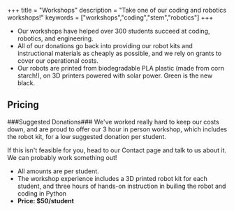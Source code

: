 +++
title = "Workshops"
description = "Take one of our coding and robotics workshops!"
keywords = ["workshops","coding","stem","robotics"]
+++

- Our workshops have helped over 300 students succeed at coding, robotics, and engineering.
- All of our donations go back into providing our robot kits and instructional materials as cheaply as possible, and we rely on grants to cover our operational costs.
- Our robots are printed from biodegradable PLA plastic (made from corn starch!), on 3D printers powered with solar power. Green is the new black.

## Pricing ##

###Suggested Donations###
We've worked really hard to keep our costs down, and are proud to offer our 3 hour in person workshop, which includes the robot kit, for a low suggested donation per student.

If this isn't feasible for you, head to our Contact page and talk to us about it. We can probably work something out!
- All amounts are per student.
- The workshop experience includes a 3D printed robot kit for each student, and three hours of hands-on instruction in builing the robot and coding in Python
- **Price: $50/student**

